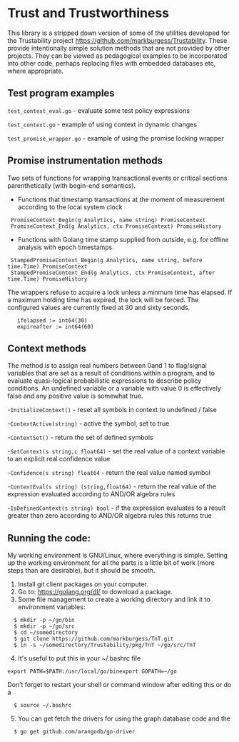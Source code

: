 
# Trust and Trustworthiness

This library is a stripped down version of some of the utilities developed for the Trustability project https://github.com/markburgess/Trustability. These provide intentionally simple solution methods that are not provided by other projects. They can be viewed as pedagogical examples to be incorporated into other code, perhaps replacing files with embedded databases etc, where appropriate.

## Test program examples

`test_context_eval.go` - evaluate some test policy expressions

`test_context.go` - example of using context in dynamic changes

`test_promise_wrapper.go` - example of using the promise locking wrapper

## Promise instrumentation methods


Two sets of functions for wrapping transactional events or critical sections parenthetically (with begin-end semantics).

* Functions that timestamp transactions at the moment of measurement according to the local system clock

```
 PromiseContext_Begin(g Analytics, name string) PromiseContext 
 PromiseContext_End(g Analytics, ctx PromiseContext) PromiseHistory 
```

* Functions with Golang time stamp supplied from outside, e.g. for offline analysis with epoch timestamps.

```
 StampedPromiseContext_Begin(g Analytics, name string, before time.Time) PromiseContext 
 StampedPromiseContext_End(g Analytics, ctx PromiseContext, after time.Time) PromiseHistory
```

The wrappers refuse to acquire a lock unless a minmum time has elapsed.
If a maximum holding time has expired, the lock will be forced.
The configured values are currently fixed at 30 and sixty seconds.
```
   ifelapsed := int64(30)
   expireafter := int64(60)
```

## Context methods

The method is to assign real numbers between 0and 1 to flag/signal
variables that are set as a result of conditions within a program, and
to evaluate quasi-logical probabilistic expressions to describe policy
conditions. An undefined variable or a variable with value 0 is
effectively false and any positive value is somewhat true.

-`InitializeContext()` - reset all symbols in context to undefined / false

-`ContextActive(string)` - active the symbol, set to true

-`ContextSet()` - return the set of defined symbols

-`SetContext(s string,c float64)` - set the real value of a context variable to an explicit real confidence value

-`Confidence(s string) float64` - return the real value named symbol

-`ContextEval(s string) (string,float64)` - return the real value of the expression evaluated according to AND/OR algebra rules

-`IsDefinedContext(s string) bool` - if the expression evaluates to a result greater than zero according to AND/OR algebra rules this returns true


## Running the code:

My working environment is GNU/Linux, where everything is simple. Setting up the working environment for all the parts is a little bit of work (more steps than are desirable), but it should be smooth.

1. Install git client packages on your computer.
2. Go to: https://golang.org/dl/ to download a package.
3. Some file management to create a working directory and link it to environment variables:

```
  $ mkdir -p ~/go/bin
  $ mkdir -p ~/go/src
  $ cd ~/somedirectory
  $ git clone https://github.com/markburgess/TnT.git
  $ ln -s ~/somedirectory/Trustability/pkg/TnT ~/go/src/TnT
```

4. It's useful to put this in your ~/.bashrc file
```
export PATH=$PATH:/usr/local/go/binexport GOPATH=~/go
```
Don’t forget to restart your shell or command window after editing this or do a
```
  $ source ~/.bashrc
```
5. You can get fetch the drivers for using the graph database code and the 
```
  $ go get github.com/arangodb/go-driver
```
